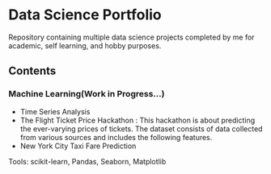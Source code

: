 # Data Science Portfolio #
Repository containing multiple data science projects completed by me for academic, self learning, and hobby purposes.

## Contents
### Machine Learning(Work in Progress...)
* Time Series Analysis
* The Flight Ticket Price Hackathon : This hackathon is about predicting the ever-varying prices of tickets. The dataset consists of data collected from various sources and includes the following features.
* New York City Taxi Fare Prediction

Tools: scikit-learn, Pandas, Seaborn, Matplotlib
